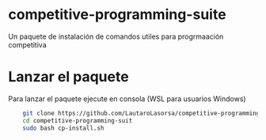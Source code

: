 # competitive-programming-suite
 Un paquete de instalación de comandos utiles para progrmaación competitiva
# Lanzar el paquete

Para lanzar el paquete ejecute en consola (WSL para usuarios Windows)

```sh
    git clone https://github.com/LautaroLasorsa/competitive-programming-suite.git
    cd competitive-programming-suit 
    sudo bash cp-install.sh
```
